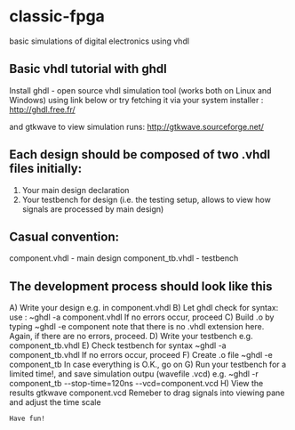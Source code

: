 # classic-fpga
basic simulations of digital electronics using vhdl

## Basic vhdl tutorial with ghdl
Install ghdl - open source vhdl simulation tool (works both on Linux and Windows) using link below 
or try fetching it via your system installer :
http://ghdl.free.fr/

and gtkwave to view simulation runs:
http://gtkwave.sourceforge.net/

## Each design should be composed of two .vhdl files initially:
1. Your main design declaration
2. Your testbench for design (i.e. the testing setup, allows to view how signals are processed by main design)

## Casual convention:
component.vhdl - main design
component_tb.vhdl - testbench

## The development process should look like this
A) Write your design e.g. in component.vhdl
B) Let ghdl check for syntax:
    use : ~ghdl -a component.vhdl
    If no errors occur, proceed
C) Build .o by typing
    ~ghdl -e component
    note that there is no .vhdl extension here. Again, if there are no errors, proceed.
D) Write your testbench
    e.g. component_tb.vhdl
E) Check testbench for syntax
    ~ghdl -a component_tb.vhdl
     If no errors occur, proceed
F) Create .o file
    ~ghdl -e component_tb
    In case everything is O.K., go on
G) Run your testbench for a limited time!, and save simulation outpu (wavefile .vcd)
    e.g. ~ghdl -r component_tb --stop-time=120ns --vcd=component.vcd
H) View the results
    gtkwave component.vcd 
    Remeber to drag signals into viewing pane and adjust the time scale
    
    Have fun!
  
